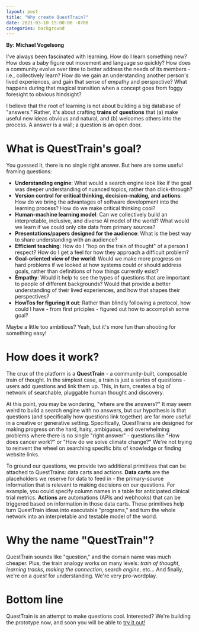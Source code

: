 ```yaml
---
layout: post
title: "Why create QuestTrain?"
date: 2021-03-10 15:00:00 -0700
categories: background
---
```


**By: Michael Vogelsong**

I've always been fascinated with learning. How do I learn something new? How does a baby figure out movement and language so quickly? How does a community evolve over time to better address the needs of its members - i.e., collectively learn? How do we gain an understanding another person's lived experiences, and gain that sense of empathy and perspective? What happens during that magical transition when a concept goes from foggy foresight to obvious hindsight?

I believe that the root of learning is not about building a big database of "answers." Rather, it's about crafting **trains of questions** that (a) make useful new ideas obvious and natural, and (b) welcomes others into the process. A answer is a wall; a question is an open door.

# What is QuestTrain's goal?

You guessed it, there is no single right answer. But here are some useful framing questions:

- **Understanding engine**: What would a search engine look like if the goal was deeper understanding of nuanced topics, rather than click-through?
- **Version control for critical thinking, decision-making, and actions**: How do we bring the advantages of software development into the learning process? How do we make critical thinking cool?
- **Human-machine learning model**: Can we collectively build an interpretable, inclusive, and diverse AI model of the world? What would we learn if we could only cite data from primary sources?
- **Presentations/papers designed for the audience**: What is the best way to share understanding with an audience?
- **Efficient teaching**: How do I "hop on the train of thought" of a person I respect? How do I get a feel for how they approach a difficult problem?
- **Goal-oriented view of the world**: Would we make more progress on hard problems if we looked at how systems could or should address goals, rather than definitions of how things currently exist?
- **Empathy**: Would it help to see the types of questions that are important to people of different backgrounds? Would that provide a better understanding of their lived experiences, and how that shapes their perspectives?
- **HowTos for figuring it out**: Rather than blindly following a protocol, how could I have - from first priciples - figured out how to accomplish some goal?

Maybe a little too ambitious? Yeah, but it's more fun than shooting for something easy!

# How does it work?

The crux of the platform is a **QuestTrain** - a community-built, composable train of thought. In the simplest case, a train is just a series of questions - users add questions and link them up. This, in turn, creates a big ol' network of searchable, pluggable human thought and discovery.

At this point, you may be wondering, "where are the answers?" It may seem weird to build a search engine with no answers, but our hypothesis is that questions (and specifically how questions link together) are far more useful in a creative or generative setting. Specifically, QuestTrains are designed for making progress on the hard, hairy, ambiguous, and overwhelming problems where there is no single "right answer" - questions like "How does cancer work?" or "How do we solve climate change?" We're not trying to reinvent the wheel on searching specific bits of knowledge or finding website links.

To ground our questions, we provide two additional primitives that can be attached to QuestTrains: data carts and actions. **Data carts** are the placeholders we reserve for data to feed in - the primary-source information that is relevant to making decisions on our questions. For example, you could specify column names in a table for anticipated clinical trial metrics. **Actions** are automations (APIs and webhooks) that can be triggered based on information in those data carts. These primitives help turn QuestTrain ideas into executable "programs," and turn the whole network into an interpretable and testable model of the world.

# Why the name "QuestTrain"?

QuestTrain sounds like "question," and the domain name was much cheaper. Plus, the train analogy works on many levels: *train of thought*, *learning tracks*, *making the connection*, search *engine*, etc... And finally, we're on a *quest* for understanding. We're very pro-wordplay.

# Bottom line

QuestTrain is an attempt to make questions cool. Interested? We're building the prototype now, and soon you will be able to [try it out!](https://questtrain.com)
